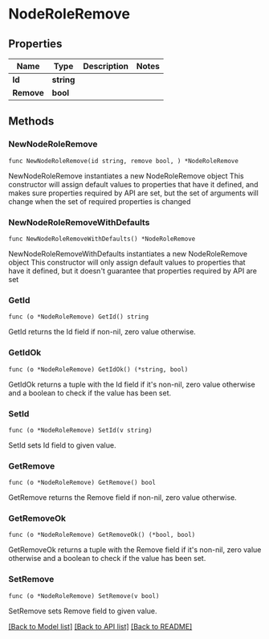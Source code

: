 # NodeRoleRemove

## Properties

Name | Type | Description | Notes
------------ | ------------- | ------------- | -------------
**Id** | **string** |  | 
**Remove** | **bool** |  | 

## Methods

### NewNodeRoleRemove

`func NewNodeRoleRemove(id string, remove bool, ) *NodeRoleRemove`

NewNodeRoleRemove instantiates a new NodeRoleRemove object
This constructor will assign default values to properties that have it defined,
and makes sure properties required by API are set, but the set of arguments
will change when the set of required properties is changed

### NewNodeRoleRemoveWithDefaults

`func NewNodeRoleRemoveWithDefaults() *NodeRoleRemove`

NewNodeRoleRemoveWithDefaults instantiates a new NodeRoleRemove object
This constructor will only assign default values to properties that have it defined,
but it doesn't guarantee that properties required by API are set

### GetId

`func (o *NodeRoleRemove) GetId() string`

GetId returns the Id field if non-nil, zero value otherwise.

### GetIdOk

`func (o *NodeRoleRemove) GetIdOk() (*string, bool)`

GetIdOk returns a tuple with the Id field if it's non-nil, zero value otherwise
and a boolean to check if the value has been set.

### SetId

`func (o *NodeRoleRemove) SetId(v string)`

SetId sets Id field to given value.


### GetRemove

`func (o *NodeRoleRemove) GetRemove() bool`

GetRemove returns the Remove field if non-nil, zero value otherwise.

### GetRemoveOk

`func (o *NodeRoleRemove) GetRemoveOk() (*bool, bool)`

GetRemoveOk returns a tuple with the Remove field if it's non-nil, zero value otherwise
and a boolean to check if the value has been set.

### SetRemove

`func (o *NodeRoleRemove) SetRemove(v bool)`

SetRemove sets Remove field to given value.



[[Back to Model list]](../README.md#documentation-for-models) [[Back to API list]](../README.md#documentation-for-api-endpoints) [[Back to README]](../README.md)


